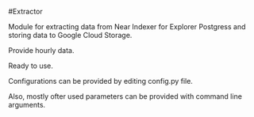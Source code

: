 #Extractor

Module for extracting data from Near Indexer for Explorer Postgress and storing data to Google Cloud Storage.

Provide hourly data.

Ready to use.

Configurations can be provided by editing config.py file.

Also, mostly ofter used parameters can be provided with command line arguments.
